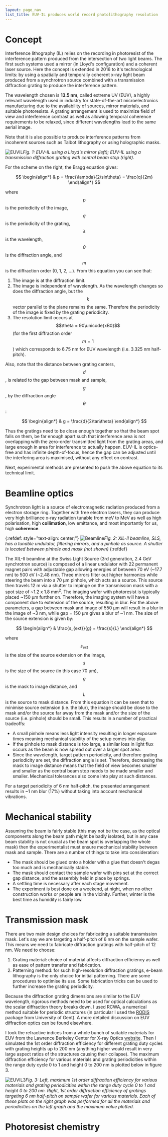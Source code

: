 ```yaml
---
layout: page_nav
list_title: EUV-IL produces world record photolithography resolution
---
```


# Concept

Interference lithography (IL) relies on the recording in photoresist of the interference pattern produced from the intersection of two light beams. The first such systems used a mirror (in Lloyd's configuration) and a coherent laser source. Here the concept is extended in 2016 to it's technological limits: by using a spatially and temporally coherent x-ray light beam produced from a synchrotron source combined with a transmission diffraction grating to produce the interference pattern.

The wavelength chosen is **13.5 nm**, called extreme UV (EUV), a highly relevant wavelength used in industry for state-of-the-art microelectronics manufacturing due to the availability of sources, mirror materials, and suitable photoresists. A grating arrangement is used to maximize field of view and interference contrast as well as allowing temporal coherence requirements to be relaxed, since different wavelengths lead to the same aerial image.

Note that it is also possible to produce interference patterns from incoherent sources such as Talbot lithography or using holographic masks.

![EUVIL](EUVIL1.png)*Fig. 1: EUV-IL using a Lloyd's mirror (left); EUV-IL using a transmission diffraction grating with central beam stop (right).*

For the scheme on the right, the Bragg equation gives:

$$
\begin{align*}
  & p = \frac{\lambda}{2\sin\theta} = \frac{q}{2m}
\end{align*}
$$

where $$p$$ is the periodicity of the image, $$q$$ is the periodicity of the grating, $$\lambda$$ is the wavelength, $$\theta$$ is the diffraction angle, and $$m$$ is the diffraction order (0, 1, 2, ...). From this equation you can see that:

1. The image is at the diffraction limit.
2. The image is independent of wavelength. As the wavelength changes so does the diffraction angle, but the $$k$$ vector parallel to the plane remains the same. Therefore the periodicity of the image is fixed by the grating periodicity.
3. The resolution limit occurs at $$\theta = 90\unicode{xB0}$$ (for the first diffraction order $$m = 1$$) which corresponds to 6.75 nm  for EUV wavelength (i.e. 3.325 nm half-pitch).

Also, note that the distance between grating centers, $$d$$, is related to the gap between mask and sample, $$g$$, by the diffraction angle $$\theta$$:

$$
\begin{align*}
  & g = \frac{d}{2\tan\theta}
\end{align*}
$$

Thus the gratings need to be close enough together so that the beam spot falls on them, be far enough apart such that interference area is not overlapping with the zero-order transmitted light from the grating areas, and large enough in area for interference to actually happen. EUV-IL is optics-free and has infinite depth-of-focus, hence the gap can be adjusted until the interfering area is maximised, without any effect on contrast.

Next, experimental methods are presented to push the above equation to its technical limit.

# Beamline optics

Synchrotron light is a source of electromagnetic radiation produced from a electron storage ring. Together with free electron lasers, they can produce very high brilliance x-ray radiation tunable from meV to MeV as well as high polarisation, high **collimation**, low emittance, and most importantly for us, high **coherence**.

{:refdef: style="text-align: center;"}
![Beamline](EUVIL2.png)*Fig. 2: XIL-II beamline, SLS, has a tunable undulator, filtering mirrors, and a pinhole as source. A shutter is located between pinhole and mask (not shown)*
{:refdef}

The XIL-II beamline at the Swiss Light Source (3rd generation, 2.4 GeV synchrotron source) is composed of a linear undulator with 22 permanent magnet pairs with adjustable gap allowing energies of between 70 eV (~17.7 nm) to 500 eV (~2.48 nm). Three mirrors filter out higher harmonics while steering the beam into a 70 μm pinhole, which acts as a source. This source then travels 12 m via a shutter to impinge on the transmission mask with a spot size of ~1.2 x 1.8 mm<sup>2</sup>. The imaging wafer with photoresist is typically placed ~150 μm further on. Therefore, the imaging system will have a component due to extension of the source, resulting in blur. For the above parameters, a gap between mask and image of 550 μm will result in a blur in the image of ~3 nm, while gap = 150 μm gives a blur of ~1 nm. The size of the source extension is given by:

$$
\begin{align*}
  & \frac{s_{ext}}{g} = \frac{s}{L}
\end{align*}
$$

where $$s_{ext}$$ is the size of the source extension on the image, $$s$$ is the size of the source (in this case 70 μm), $$g$$ is the mask to image distance, and $$L$$ is the source to mask distance. From this equation it can be seen that to minimise source extension (i.e. the blur), the image should be close to the mask and/or the source far away from the mask and/or the size of the source (i.e. pinhole) should be small. This results in a number of practical tradeoffs:

- A small pinhole means less light intensity resulting in longer exposure times meaning mechanical stability of the setup comes into play.
- If the pinhole to mask distance is too large, a similar loss in light flux occurs as the beam is now spread out over a larger spot area.
- Since the wavelength, target pattern periodicity, and therefore grating periodicity are set, the diffraction angle is set. Therefore, decreasing the mask to image distance means that the field of view becomes smaller and smaller as the central beam stop needs to be made smaller and smaller. Mechanical tolerances also come into play at such distances.

For a target periodicity of 6 nm half-pitch, the presented arrangement results in ~1 nm blur (17%) without taking into account mechanical vibrations.

# Mechanical stability

Assuming the beam is fairly stable (this may not be the case, as the optical components along the beam path might be badly isolated, but in any case beam stability is not crucial as the beam spot is overlapping the whole mask) then the experimentalist must ensure mechanical stability between mask and sample. There are a number of things to take into consideration:

- The mask should be glued onto a holder with a glue that doesn't degas too much and is mechanically stable.
- The mask should contact the sample wafer with pins set at the correct gap distance, and the assembly held in place by springs.
- A settling time is necessary after each stage movement.
- The experiment is best done on a weekend, at night, when no other construction works or people are in the vicinity. Further, winter is the best time as humidity is fairly low.

# Transmission mask

There are two main design choices for fabricating a suitable transmission mask. Let's say we are targeting a half-pitch of 6 nm on the sample wafer. This means we need to fabricate diffraction gratings with half-pitch of 12 nm. We need to choose:

1. Grating material: choice of material affects diffraction efficiency as well as ease of pattern transfer and fabrication.
2. Patterning method: for such high-resolution diffraction gratings, e-beam lithography is the only choice for initial patterning. There are some procedures to optimise its use. Some fabrication tricks can be used to further increase the grating periodicity.

Because the diffraction grating dimensions are similar to the EUV wavelength, rigorous methods need to be used for optical calculations as the scalar diffraction theory breaks down. I used RCWA, a numerical method suitable for periodic structures (in particular I used the [RODIS](https://www.photonics.intec.ugent.be/research/facilities/design/rodis/default.htm) package from University of Gent). A more detailed discussion on EUV diffraction optics can be found elsewhere.

I took the refractive indices from a whole bunch of suitable materials for EUV from the Lawrence Berkeley Center for X-ray Optics [website](https://henke.lbl.gov/optical_constants/). Then I simulated the 1st order diffraction efficiency for different grating duty cycles with grating heights up to 200 nm (anything higher would result in very large aspect ratios of the structures causing their collapse). The maximum diffraction efficiency for various materials and grating periodicities within the range duty cycle 0 to 1 and height 0 to 200 nm is plotted below in figure 3.

![EUVIL3](/images/EUVIL3.png)*Fig. 3: Left, maximum 1st order diffraction efficiency for various materials and grating periodicities within the range duty cycle 0 to 1 and height 0 to 200 nm. Right, 1st order diffraction efficiency of gratings targeting 6 nm half-pitch on sample wafer for various materials. Each of these plots on the right graph was performed for all the materials and periodicities on the left graph and the maximum value plotted.*




# Photoresist chemistry
